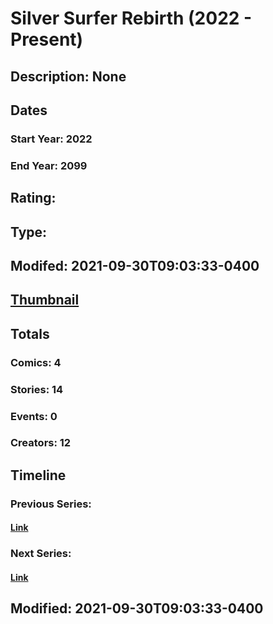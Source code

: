 # Silver Surfer Rebirth (2022 - Present)
## Description: None
## Dates
### Start Year: 2022
### End Year: 2099
## Rating: 
## Type: 
## Modifed: 2021-09-30T09:03:33-0400
## [Thumbnail](http://i.annihil.us/u/prod/marvel/i/mg/b/40/image_not_available.jpg)
## Totals
### Comics: 4
### Stories: 14
### Events: 0
### Creators: 12
## Timeline
### Previous Series: 
#### [Link]()
### Next Series: 
#### [Link]()
## Modified: 2021-09-30T09:03:33-0400